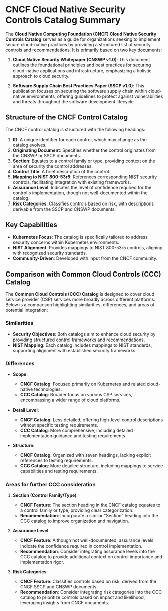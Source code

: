 # CNCF Cloud Native Security Controls Catalog Summary

The **Cloud Native Computing Foundation (CNCF) Cloud Native Security Controls Catalog** serves as a guide for organizations seeking to implement secure cloud-native practices by providing a structured list of security controls and recommendations. It is primarily based on two key documents:

1. **Cloud Native Security Whitepaper (CNSWP v1.0)**: This document outlines the foundational principles and best practices for securing cloud-native applications and infrastructure, emphasizing a holistic approach to cloud security.

2. **Software Supply Chain Best Practices Paper (SSCP v1.0)**: This publication focuses on securing the software supply chain within cloud-native environments, offering guidelines to protect against vulnerabilities and threats throughout the software development lifecycle.

## Structure of the CNCF Control Catalog

The CNCF control catalog is structured with the following headings:

1. **ID**: A unique identifier for each control, which may change as the catalog evolves.
2. **Originating Document**: Specifies whether the control originates from the CNSWP or SSCP documents.
3. **Section**: Equates to a control family or type, providing context on the area of security the control addresses.
4. **Control Title**: A brief description of the control.
5. **Mapping to NIST 800-53r5**: References corresponding NIST security controls, facilitating integration with existing frameworks.
6. **Assurance Level**: Indicates the level of confidence required for the control's implementation, though not well-documented within the catalog.
7. **Risk Categories**: Classifies controls based on risk, with descriptions derivable from the SSCP and CNSWP documents.

## Key Capabilities

- **Kubernetes Focus**: The catalog is specifically tailored to address security concerns within Kubernetes environments.
- **NIST Alignment**: Provides mappings to NIST 800-53r5 controls, aligning with recognized security standards.
- **Community-Driven**: Developed with input from the CNCF community.

## Comparison with Common Cloud Controls (CCC) Catalog

The **Common Cloud Controls (CCC) Catalog** is designed to cover cloud service provider (CSP) services more broadly across different platforms. Below is a comparison highlighting similarities, differences, and areas of potential integration:

### Similarities

- **Security Objectives**: Both catalogs aim to enhance cloud security by providing structured control frameworks and recommendations.
- **NIST Mapping**: Each catalog includes mappings to NIST standards, supporting alignment with established security frameworks.

### Differences

- **Scope**:

  - **CNCF Catalog**: Focused primarily on Kubernetes and related cloud-native technologies.
  - **CCC Catalog**: Broader focus on various CSP services, encompassing a wider range of cloud platforms.

- **Detail Level**:

  - **CNCF Catalog**: Less detailed, offering high-level control descriptions without specific testing requirements.
  - **CCC Catalog**: More comprehensive, including detailed implementation guidance and testing requirements.

- **Structure**:
  - **CNCF Catalog**: Organized with seven headings, lacking explicit references to testing requirements.
  - **CCC Catalog**: More detailed structure, including mappings to service capabilities and testing requirements.

### Areas for further CCC consideration

1. **Section (Control Family/Type)**:

   - **CNCF Feature**: The section heading in the CNCF catalog equates to a control family or type, providing clear categorization.
   - **Recommendation**: Incorporate a similar "Section" heading into the CCC catalog to improve organization and navigation.

2. **Assurance Level**:

   - **CNCF Feature**: Although not well-documented, assurance levels indicate the confidence required in control implementation.
   - **Recommendation**: Consider integrating assurance levels into the CCC catalog to provide additional context on control importance and implementation rigor.

3. **Risk Categories**:
   - **CNCF Feature**: Classifies controls based on risk, derived from the CNCF SSCP and CNSWP documents.
   - **Recommendation**: Consider integrating risk categories into the CCC catalog to prioritize controls based on impact and likelihood, leveraging insights from CNCF documents.
